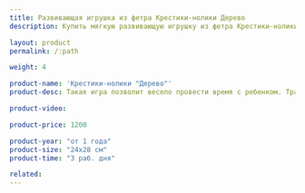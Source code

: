 ```yaml
---
title: Развивающая игрушка из фетра Крестики-нолики Дерево
description: Купить мягкую развивающую игрушку из фетра Крестики-нолики Дерево в магазине KiddyTrick

layout: product
permalink: /:path

weight: 4

product-name: 'Крестики-нолики "Дерево"'
product-desc: Такая игра позволит весело провести время с ребенком. Традиционные нолики и крестики выполнены в виде мордочек лисы и медведя. На обороте расположился кармашек, куда складываются все съемные детали. Малыши, кому еще сложно играть по правилам, могут потренировать мелкую моторику шнуровкой, на которой разместились яблочки, птичка, улитка и букашка.

product-video:

product-price: 1200

product-year: "от 1 года"
product-size: "24х28 см"
product-time: "3 раб. дня"

related:
---
```

	
